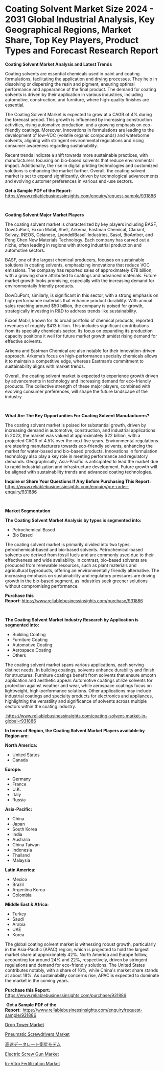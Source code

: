 <p><h1>Coating Solvent Market Size 2024 - 2031 Global Industrial Analysis, Key Geographical Regions, Market Share, Top Key Players, Product Types and Forecast Research Report</h1></p><p><strong>Coating Solvent Market Analysis and Latest Trends</strong></p>
<p><p>Coating solvents are essential chemicals used in paint and coating formulations, facilitating the application and drying processes. They help in dissolving or dispersing the resin and pigment, ensuring optimal performance and appearance of the final product. The demand for coating solvents is driven by their application in various industries, including automotive, construction, and furniture, where high-quality finishes are essential.</p><p>The Coating Solvent Market is expected to grow at a CAGR of 4% during the forecast period. This growth is influenced by increasing construction activities, rising automotive production, and a growing emphasis on eco-friendly coatings. Moreover, innovations in formulations are leading to the development of low-VOC (volatile organic compounds) and waterborne solvents, aligning with stringent environmental regulations and rising consumer awareness regarding sustainability.</p><p>Recent trends indicate a shift towards more sustainable practices, with manufacturers focusing on bio-based solvents that reduce environmental impact. Additionally, the rise in digital printing technologies and customized solutions is enhancing the market further. Overall, the coating solvent market is set to expand significantly, driven by technological advancements and evolving customer preferences in various end-use sectors.</p></p>
<p><strong>Get a Sample PDF of the Report:&nbsp;</strong> <a href="https://www.reliablebusinessinsights.com/enquiry/request-sample/931886">https://www.reliablebusinessinsights.com/enquiry/request-sample/931886</a></p>
<p>&nbsp;</p>
<p><strong>Coating Solvent Major Market Players</strong></p>
<p><p>The coating solvent market is characterized by key players including BASF, DowDuPont, Exxon Mobil, Shell, Arkema, Eastman Chemical, Clariant, Solvay, INEOS, Celanese, LyondellBasell Industries, Sasol, BioAmber, and Peng Chen New Materials Technology. Each company has carved out a niche, often leading in regions with strong industrial production and automotive sectors.</p><p>BASF, one of the largest chemical producers, focuses on sustainable solutions in coating solvents, emphasizing innovations that reduce VOC emissions. The company has reported sales of approximately €78 billion, with a growing share attributed to coatings and advanced materials. Future market growth looks promising, especially with the increasing demand for environmentally friendly products.</p><p>DowDuPont, similarly, is significant in this sector, with a strong emphasis on high-performance materials that enhance product durability. With annual sales reaching around $50 billion, the company is poised for growth, strategically investing in R&D to address trends like sustainability.</p><p>Exxon Mobil, known for its broad portfolio of chemical products, reported revenues of roughly $413 billion. This includes significant contributions from its specialty chemicals sector. Its focus on expanding its production capacity positions it well for future market growth amidst rising demand for effective solvents.</p><p>Arkema and Eastman Chemical are also notable for their innovation-driven approach. Arkema’s focus on high-performance specialty chemicals allows it to maintain a competitive edge, whereas Eastman’s commitment to sustainability aligns with market trends.</p><p>Overall, the coating solvent market is expected to experience growth driven by advancements in technology and increasing demand for eco-friendly products. The collective strength of these major players, combined with evolving consumer preferences, will shape the future landscape of the industry.</p></p>
<p>&nbsp;</p>
<p><strong>What Are The Key Opportunities For Coating Solvent Manufacturers?</strong></p>
<p><p>The coating solvent market is poised for substantial growth, driven by increasing demand in automotive, construction, and industrial applications. In 2023, the market was valued at approximately $22 billion, with a projected CAGR of 4.5% over the next five years. Environmental regulations are steering manufacturers towards eco-friendly solvents, enhancing the market for water-based and bio-based products. Innovations in formulation technology also play a key role in meeting performance and regulatory demands. Geographically, Asia-Pacific is anticipated to lead the market due to rapid industrialization and infrastructure development. Future growth will be aligned with sustainability trends and advanced coating technologies.</p></p>
<p><strong>Inquire or Share Your Questions If Any Before Purchasing This Report:</strong> <a href="https://www.reliablebusinessinsights.com/enquiry/pre-order-enquiry/931886">https://www.reliablebusinessinsights.com/enquiry/pre-order-enquiry/931886</a></p>
<p>&nbsp;</p>
<p><strong>Market Segmentation</strong></p>
<p><strong>The Coating Solvent Market Analysis by types is segmented into:</strong></p>
<p><ul><li>Petrochemical Based</li><li>Bio Based</li></ul></p>
<p><p>The coating solvent market is primarily divided into two types: petrochemical-based and bio-based solvents. Petrochemical-based solvents are derived from fossil fuels and are commonly used due to their effectiveness and wide availability. In contrast, bio-based solvents are produced from renewable resources, such as plant materials and agricultural byproducts, offering an environmentally friendly alternative. The increasing emphasis on sustainability and regulatory pressures are driving growth in the bio-based segment, as industries seek greener solutions without compromising performance.</p></p>
<p><strong>Purchase this Report:&nbsp;</strong><a href="https://www.reliablebusinessinsights.com/purchase/931886">https://www.reliablebusinessinsights.com/purchase/931886</a></p>
<p>&nbsp;</p>
<p><strong>The Coating Solvent Market Industry Research by Application is segmented into:</strong></p>
<p><ul><li>Building Coating</li><li>Furniture Coating</li><li>Automotive Coating</li><li>Aerospace Coating</li><li>Others</li></ul></p>
<p><p>The coating solvent market spans various applications, each serving distinct needs. In building coatings, solvents enhance durability and finish for structures. Furniture coatings benefit from solvents that ensure smooth application and aesthetic appeal. Automotive coatings utilize solvents for protection against weather and wear, while aerospace coatings focus on lightweight, high-performance solutions. Other applications may include industrial coatings and specialty products for electronics and appliances, highlighting the versatility and significance of solvents across multiple sectors within the coating industry.</p></p>
<p><a href="https://www.reliablebusinessinsights.com/coating-solvent-market-in-global-r931886">&nbsp;https://www.reliablebusinessinsights.com/coating-solvent-market-in-global-r931886</a></p>
<p><strong>In terms of Region, the Coating Solvent Market Players available by Region are:</strong></p>
<p>
    <p> <strong> North America: </strong>
        <ul>
            <li>United States</li>
            <li>Canada</li>
        </ul>
        </p> 
    <p> <strong> Europe: </strong>
        <ul>
            <li>Germany</li>
            <li>France</li>
            <li>U.K.</li>
            <li>Italy</li>
            <li>Russia</li>
        </ul>
        </p> 
    <p> <strong> Asia-Pacific: </strong>
        <ul>
            <li>China</li>
            <li>Japan</li>
            <li>South Korea</li>
            <li>India</li>
            <li>Australia</li>
            <li>China Taiwan</li>
            <li>Indonesia</li>
            <li>Thailand</li>
            <li>Malaysia</li>
        </ul>
        </p> 
    <p> <strong> Latin America: </strong>
        <ul>
            <li>Mexico</li>
            <li>Brazil</li>
            <li>Argentina Korea</li>
            <li>Colombia</li>
        </ul>
        </p> 
    <p> <strong> Middle East & Africa: </strong>
        <ul>
            <li>Turkey</li>
            <li>Saudi</li>
            <li>Arabia</li>
            <li>UAE</li>
            <li>Korea</li>
        </ul>
    </p>
    </p>
<p><p>The global coating solvent market is witnessing robust growth, particularly in the Asia-Pacific (APAC) region, which is projected to hold the largest market share at approximately 42%. North America and Europe follow, accounting for around 24% and 22%, respectively, driven by stringent regulations and demand for eco-friendly solutions. The United States contributes notably, with a share of 16%, while China's market share stands at about 18%. As sustainability concerns rise, APAC is expected to dominate the market in the coming years.</p></p>
<p><strong>Purchase this Report: </strong><a href="https://www.reliablebusinessinsights.com/purchase/931886">https://www.reliablebusinessinsights.com/purchase/931886</a></p>
<p>&nbsp;<strong>Get a Sample PDF of the Report:&nbsp;&nbsp;</strong><a href="https://www.reliablebusinessinsights.com/enquiry/request-sample/931886">https://www.reliablebusinessinsights.com/enquiry/request-sample/931886</a></p>
<p><strong></strong></p>
<p><p><a href="https://medium.com/@esmeraldaezzy1561/the-drop-tower-market-industry-provides-a-comprehensive-and-current-analysis-of-the-sector-58de39b58a66">Drop Tower Market</a></p><p><a href="https://www.linkedin.com/pulse/global-pneumatic-screwdrivers-market-focus-product-type-lever-kirwc?trackingId=LfICc%2BSkQdmqKpE%2BTgzXVg%3D%3D">Pneumatic Screwdrivers Market</a></p><p><a href="https://medium.com/@cleogerhold_78164/%E3%83%8F%E3%82%A4%E3%82%B9%E3%83%94%E3%83%BC%E3%83%89%E3%83%87%E3%83%BC%E3%82%BF%E3%83%AC%E3%83%BC%E3%83%88%E8%A1%9B%E6%98%9F%E3%83%A2%E3%83%87%E3%83%A0%E5%B8%82%E5%A0%B4%E3%81%AE%E5%B1%95%E6%9C%9B-%E5%AE%8C%E5%85%A8%E3%81%AA%E6%A5%AD%E7%95%8C%E5%88%86%E6%9E%90-2024%E5%B9%B4%E3%81%8B%E3%82%892031%E5%B9%B4-21c9dd87c365?postPublishedType=initial">高速データレート衛星モデム</a></p><p><a href="https://www.linkedin.com/pulse/insights-electric-screw-gun-industry-market-financial-status-urucc?trackingId=LSXN3q6HRSaO9BmI3ShnfQ%3D%3D">Electric Screw Gun Market</a></p><p><a href="https://github.com/WashimHussain441/Market-Research-Report-List-1/blob/main/in-vitro-fertilization-market.md">In-Vitro Fertilization Market</a></p></p>